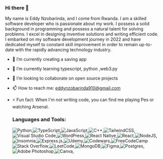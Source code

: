### Hi there 👋

My name is Eddy Nzobarinda, and I come from Rwanda. I am a skilled software developer who is passionate about my work. I possess a solid background in programming and possess a natural talent for solving problems. I excel in designing inventive solutions and writing efficient code. I embarked on my software development journey in 2022 and have dedicated myself to constant skill improvement in order to remain up-to-date with the rapidly advancing technology industry.


- 🔭 I’m currently creating a saving app 
- 🌱 I’m currently learning typescript, python ,web3.py
- 👯 I’m looking to collaborate on open source projects
- 📫 How to reach me: eddynzobarinda910@gmail.com
- ⚡ Fun fact: When I'm not writing code, you can find me playing Pes or watching Arsenal.


  ### Languages and Tools:
  
  ![Python](https://img.shields.io/badge/python-3670A0?style=for-the-badge&logo=python&logoColor=ffdd54),![TypeScript](https://img.shields.io/badge/typescript-%23007ACC.svg?style=for-the-badge&logo=typescript&logoColor=white),![JavaScript](https://img.shields.io/badge/javascript-%23323330.svg?style=for-the-badge&logo=javascript&logoColor=%23F7DF1E),![C++](https://img.shields.io/badge/c++-%2300599C.svg?style=for-the-badge&logo=c%2B%2B&logoColor=white),![TailwindCSS](https://img.shields.io/badge/tailwindcss-%2338B2AC.svg?style=for-the-badge&logo=tailwind-css&logoColor=white),![Visual Studio Code](https://img.shields.io/badge/Visual%20Studio%20Code-0078d7.svg?style=for-the-badge&logo=visual-studio-code&logoColor=white),![WordPress](https://img.shields.io/badge/WordPress-%23117AC9.svg?style=for-the-badge&logo=WordPress&logoColor=white),![React Native](https://img.shields.io/badge/react_native-%2320232a.svg?style=for-the-badge&logo=react&logoColor=%2361DAFB),![React](https://img.shields.io/badge/react-%2320232a.svg?style=for-the-badge&logo=react&logoColor=%2361DAFB),![NodeJS](https://img.shields.io/badge/node.js-6DA55F?style=for-the-badge&logo=node.js&logoColor=white),![Insomnia](https://img.shields.io/badge/Insomnia-black?style=for-the-badge&logo=insomnia&logoColor=5849BE),![Express.js](https://img.shields.io/badge/express.js-%23404d59.svg?style=for-the-badge&logo=express&logoColor=%2361DAFB),![Udemy](https://img.shields.io/badge/Udemy-A435F0?style=for-the-badge&logo=Udemy&logoColor=white),![Codewars](https://img.shields.io/badge/Codewars-B1361E?style=for-the-badge&logo=codewars&logoColor=grey),![FreeCodeCamp](https://img.shields.io/badge/Freecodecamp-%23123.svg?&style=for-the-badge&logo=freecodecamp&logoColor=green)![Stack Overflow](https://img.shields.io/badge/-Stackoverflow-FE7A16?style=for-the-badge&logo=stack-overflow&logoColor=white),![LeetCode](https://img.shields.io/badge/LeetCode-000000?style=for-the-badge&logo=LeetCode&logoColor=#d16c06),![MongoDB](https://img.shields.io/badge/MongoDB-%234ea94b.svg?style=for-the-badge&logo=mongodb&logoColor=white),![Figma](https://img.shields.io/badge/figma-%23F24E1E.svg?style=for-the-badge&logo=figma&logoColor=white),![Postgres](https://img.shields.io/badge/postgres-%23316192.svg?style=for-the-badge&logo=postgresql&logoColor=white),![Adobe Photoshop](https://img.shields.io/badge/adobe%20photoshop-%2331A8FF.svg?style=for-the-badge&logo=adobe%20photoshop&logoColor=white),![Canva](https://img.shields.io/badge/Canva-%2300C4CC.svg?style=for-the-badge&logo=Canva&logoColor=white),

  
  
